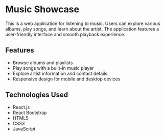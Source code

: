 # Music Showcase

This is a web application for listening to music. Users can explore various albums, play songs, and learn about the artist. The application features a user-friendly interface and smooth playback experience.

## Features

- Browse albums and playlists
- Play songs with a built-in music player
- Explore artist information and contact details
- Responsive design for mobile and desktop devices

## Technologies Used

- React.js
- React Bootstrap
- HTML5
- CSS3
- JavaScript
